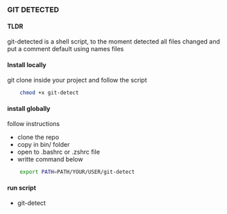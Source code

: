### GIT DETECTED

#### TLDR

git-detected is a shell script, to the moment detected all files changed and put a comment default using names files

#### Install locally

git clone inside your project and follow the script

```bash
    chmod +x git-detect
```

#### install globally

follow instructions

- clone the repo
- copy in bin/ folder
- open to .bashrc or .zshrc file
- writte command below
```bash
    export PATH=PATH/YOUR/USER/git-detect
``` 

#### run script 
- git-detect
